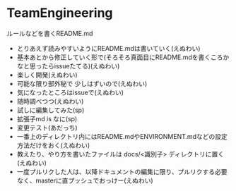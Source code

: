 # TeamEngineering
ルールなどを書くREADME.md


* とりあえず読みやすいようにREADME.mdは書いていく(えぬわい)
* 基本あとから修正していく形で(そろそろ真面目にREADME.mdを書くころかなと思ったらissueたてる)(えぬわい)
* 楽しく開発(えぬわい)
* 可能な限り部外秘で 少しはずいので(えぬわい)
* 気になったところはissueで(えぬわい)
* 随時調べつつ(えぬわい)
* 試しに編集してみた(sp)
* 拡張子md is なに(sp)
* 変更テスト(あだっち)
* 一番上のディレクトリ内にはREADME.mdやENVIRONMENT.mdなどの設定方法だけをおく(えぬわい)
* 教えたり、やり方を書いたファイルは docs/<識別子> ディレクトリに置く(えぬわい)
* 一度プルリクした人は、以降ドキュメントの編集に限り、プルリクする必要なく、masterに直プッシュでおっけー(えぬわい)
